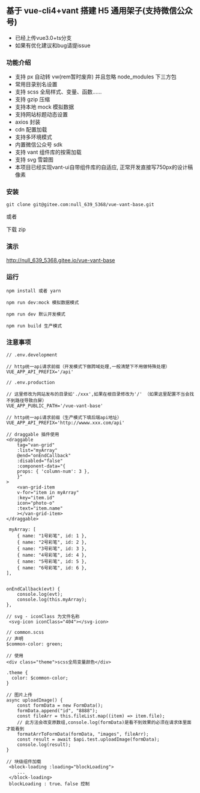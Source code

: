## 基于 vue-cli4+vant 搭建 H5 通用架子(支持微信公众号)

* 已经上传vue3.0+ts分支
* 如果有优化建议和bug请提issue

### 功能介绍

* 支持 px 自动转 vw(rem暂时废弃) 并且忽略 node_modules 下三方包
* 常用目录别名设置
* 支持 scss 全局样式、变量、函数......
* 支持 gzip 压缩
* 支持本地 mock 模拟数据
* 支持网站标题动态设置
* axios 封装
* cdn 配置加载
* 支持多环境模式
* 内置微信公众号 sdk
* 支持 vant 组件库的按需加载
* 支持 svg 雪碧图
* 本项目已经实现vant-ui自带组件库的自适应, 正常开发直接写750px的设计稿像素

### 安装

```
git clone git@gitee.com:null_639_5368/vue-vant-base.git
```

或者

下载 zip

### 演示

http://null_639_5368.gitee.io/vue-vant-base

### 运行

```
npm install 或者 yarn

npm run dev:mock 模拟数据模式

npm run dev 默认开发模式

npm run build 生产模式
```

### 注意事项


```
// .env.development

// http统一api请求前缀（开发模式下做跨域处理,一般清楚下不用做特殊处理）
VUE_APP_API_PREFIX='/api'

```


```
// .env.production

// 这里修改为网站发布的目录如'./xxx',如果在根目录修改为'/' （如果这里配置不当会找不到路径导致白屏）
VUE_APP_PUBLIC_PATH='/vue-vant-base'

// http统一api请求前缀（生产模式下填后端api地址）
VUE_APP_API_PREFIX='http://wwww.xxx.com/api'
```


```
// draggable 插件使用
<draggable
    tag="van-grid"
    :list="myArray"
    @end="onEndCallback"
    :disabled="false"
    :component-data="{
    props: { 'column-num': 3 },
    }"
>
    <van-grid-item
    v-for="item in myArray"
    :key="item.id"
    icon="photo-o"
    :text="item.name"
    ></van-grid-item>
</draggable>

 myArray: [
    { name: "1号彩笔", id: 1 },
    { name: "2号彩笔", id: 2 },
    { name: "3号彩笔", id: 3 },
    { name: "4号彩笔", id: 4 },
    { name: "5号彩笔", id: 5 },
    { name: "6号彩笔", id: 6 },
],


onEndCallback(evt) {
    console.log(evt);
    console.log(this.myArray);
},
```

```
// svg - iconClass 为文件名称
 <svg-icon iconClass="404"></svg-icon>
```

```
// common.scss
// 声明
$common-color: green;

// 使用
<div class="theme">scss全局变量颜色</div>

.theme {
  color: $common-color;
}
```

```
// 图片上传
async uploadImage() {
    const formData = new FormData();
    formData.append("id", "8888");
    const fileArr = this.fileList.map((item) => item.file);
    // 此方法会改变原数组,console.log(formData)是看不到效果的必须在请求体里面才能看到
    formatArrToFormData(formData, "images", fileArr);
    const result = await $api.test.uploadImage(formData);
    console.log(result);
}
```

```
// 块级组件加载
 <block-loading :loading="blockLoading">
    ...
 </block-loading>
 blockLoading : true、false 控制
```